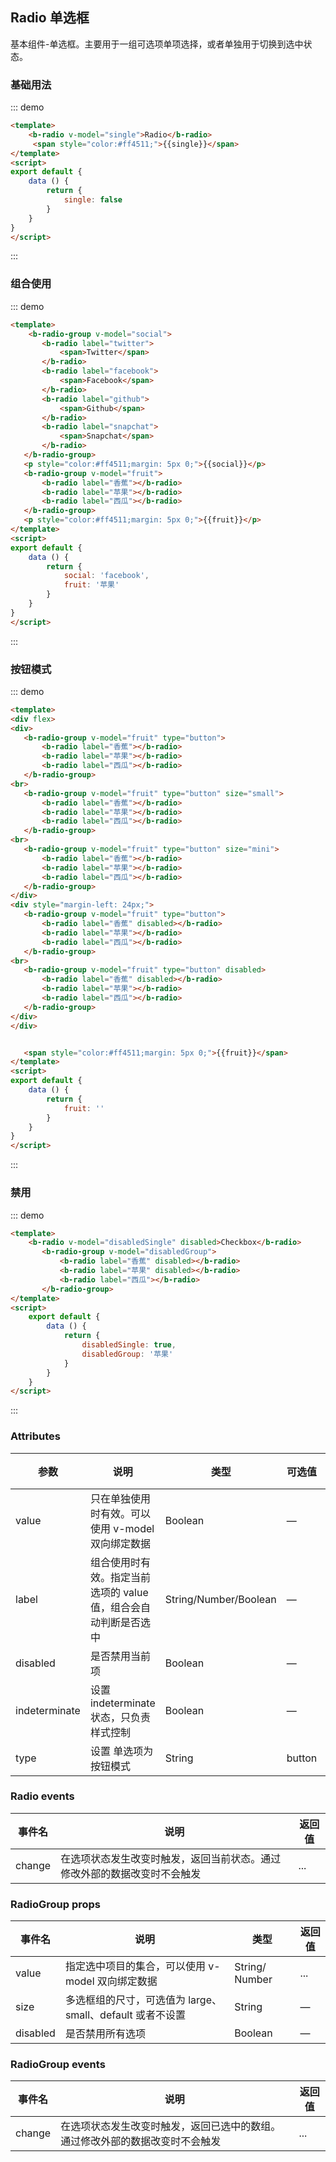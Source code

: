 ## Radio 单选框

<template>
    <div class="global-anchor">
      <b-anchor :scroll-offset="100">
        <b-anchor-link href="#ji-chu-yong-fa" title="基础用法"></b-anchor-link>
        <b-anchor-link href="#zu-he-shi-yong" title="组合使用"></b-anchor-link>
        <b-anchor-link href="#an-niu-mo-shi" title="按钮模式"></b-anchor-link>
        <b-anchor-link href="#jin-yong" title="禁用"></b-anchor-link>
        <b-anchor-link href="#attributes" title="Attributes"></b-anchor-link>
        <b-anchor-link href="#radio-events" title="Radio events"></b-anchor-link>
        <b-anchor-link href="#radiogroup-slot" title="RadioGroup slot"></b-anchor-link>
        <b-anchor-link href="#radiogroup-methods" title="RadioGroup methods"></b-anchor-link>
      </b-anchor>
    </div>
</template>

基本组件-单选框。主要用于一组可选项单项选择，或者单独用于切换到选中状态。

### 基础用法

::: demo
```html
<template>
    <b-radio v-model="single">Radio</b-radio>
     <span style="color:#ff4511;">{{single}}</span>
</template>
<script>
export default {
    data () {
        return {
            single: false
        }
    }
}
</script>
```
:::

### 组合使用

::: demo
```html
<template>
    <b-radio-group v-model="social">
       <b-radio label="twitter">
           <span>Twitter</span>
       </b-radio>
       <b-radio label="facebook">
           <span>Facebook</span>
       </b-radio>
       <b-radio label="github">
           <span>Github</span>
       </b-radio>
       <b-radio label="snapchat">
           <span>Snapchat</span>
       </b-radio>
   </b-radio-group>
   <p style="color:#ff4511;margin: 5px 0;">{{social}}</p>
   <b-radio-group v-model="fruit">
       <b-radio label="香蕉"></b-radio>
       <b-radio label="苹果"></b-radio>
       <b-radio label="西瓜"></b-radio>
   </b-radio-group>
   <p style="color:#ff4511;margin: 5px 0;">{{fruit}}</p>
</template>
<script>
export default {
    data () {
        return {
            social: 'facebook',
            fruit: '苹果'
        }
    }
}
</script>
```
:::


### 按钮模式

::: demo
```html
<template>
<div flex>
<div>
   <b-radio-group v-model="fruit" type="button">
       <b-radio label="香蕉"></b-radio>
       <b-radio label="苹果"></b-radio>
       <b-radio label="西瓜"></b-radio>
   </b-radio-group>
<br>
   <b-radio-group v-model="fruit" type="button" size="small">
       <b-radio label="香蕉"></b-radio>
       <b-radio label="苹果"></b-radio>
       <b-radio label="西瓜"></b-radio>
   </b-radio-group>
<br>
   <b-radio-group v-model="fruit" type="button" size="mini">
       <b-radio label="香蕉"></b-radio>
       <b-radio label="苹果"></b-radio>
       <b-radio label="西瓜"></b-radio>
   </b-radio-group>
</div>
<div style="margin-left: 24px;">
   <b-radio-group v-model="fruit" type="button">
       <b-radio label="香蕉" disabled></b-radio>
       <b-radio label="苹果"></b-radio>
       <b-radio label="西瓜"></b-radio>
   </b-radio-group>
<br>
   <b-radio-group v-model="fruit" type="button" disabled>
       <b-radio label="香蕉" disabled></b-radio>
       <b-radio label="苹果"></b-radio>
       <b-radio label="西瓜"></b-radio>
   </b-radio-group>
</div>
</div>


   <span style="color:#ff4511;margin: 5px 0;">{{fruit}}</span>
</template>
<script>
export default {
    data () {
        return {
            fruit: ''
        }
    }
}
</script>
```
:::

### 禁用

::: demo
```html
<template>
    <b-radio v-model="disabledSingle" disabled>Checkbox</b-radio>
       <b-radio-group v-model="disabledGroup">
           <b-radio label="香蕉" disabled></b-radio>
           <b-radio label="苹果" disabled></b-radio>
           <b-radio label="西瓜"></b-radio>
       </b-radio-group>
</template>
<script>
    export default {
        data () {
            return {
                disabledSingle: true,
                disabledGroup: '苹果'
            }
        }
    }
</script>
```
:::

### Attributes

| 参数      | 说明    | 类型      | 可选值       | 默认值   |
|---------- |-------- |---------- |-------------  |-------- |
| value     | 只在单独使用时有效。可以使用 v-model 双向绑定数据   | Boolean  |  —   |   false  |
| label     | 组合使用时有效。指定当前选项的 value 值，组合会自动判断是否选中   | String/Number/Boolean  |  —   |    —   |
| disabled     | 是否禁用当前项  | Boolean  |  —   |   false  |
| indeterminate     | 设置 indeterminate 状态，只负责样式控制  | Boolean  |  —   |   false  |
| type     | 设置 单选项为按钮模式  | String  | button   |  —   |

### Radio events

| 事件名      | 说明    | 返回值  |
|---------- |-------- |---------- |
| change     | 在选项状态发生改变时触发，返回当前状态。通过修改外部的数据改变时不会触发  | ... |

### RadioGroup  props

| 事件名      | 说明    |类型      | 返回值  |
|---------- |-------- |---------- |--------- |
| value   | 指定选中项目的集合，可以使用 v-model 双向绑定数据  | String/ Number  | ...  |
| size   | 多选框组的尺寸，可选值为 large、small、default 或者不设置  |String  | — |
| disabled     | 是否禁用所有选项  | Boolean  |  —   |   false  |

### RadioGroup  events

| 事件名      | 说明    | 返回值  |
|---------- |-------- |---------- |
| change     | 在选项状态发生改变时触发，返回已选中的数组。通过修改外部的数据改变时不会触发 | ... |

